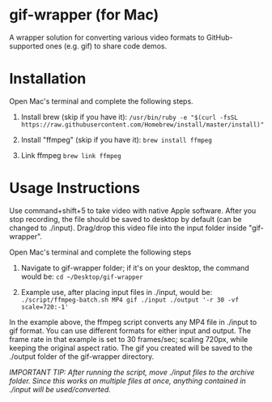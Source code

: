 # gif-wrapper (for Mac)
A wrapper solution for converting various video formats to GitHub-supported ones (e.g. gif) to share code demos.

# Installation
Open Mac's terminal and complete the following steps.

1) Install brew (skip if you have it):
```/usr/bin/ruby -e "$(curl -fsSL https://raw.githubusercontent.com/Homebrew/install/master/install)"```

2) Install "ffmpeg" (skip if you have it):
```brew install ffmpeg```

3) Link ffmpeg
```brew link ffmpeg```

# Usage Instructions
Use command+shift+5 to take video with native Apple software.
After you stop recording, the file should be saved to desktop by default (can be changed to ./input).
Drag/drop this video file into the input folder inside "gif-wrapper".

Open Mac's terminal and complete the following steps

1) Navigate to gif-wrapper folder; if it's on your desktop, the command would be:
```cd ~/Desktop/gif-wrapper```

2) Example use, after placing input files in ./input, would be:
```./script/ffmpeg-batch.sh MP4 gif ./input ./output '-r 30 -vf scale=720:-1'```

In the example above, the ffmpeg script converts any MP4 file in ./input to gif format. You can use different formats for either input and output. The frame rate in that example is set to 30 frames/sec; scaling 720px, while keeping the original aspect ratio. The gif you created will be saved to the ./output folder of the gif-wrapper directory.

_IMPORTANT TIP: After running the script, move ./input files to the archive folder._
_Since this works on multiple files at once, anything contained in ./input will be used/converted._
